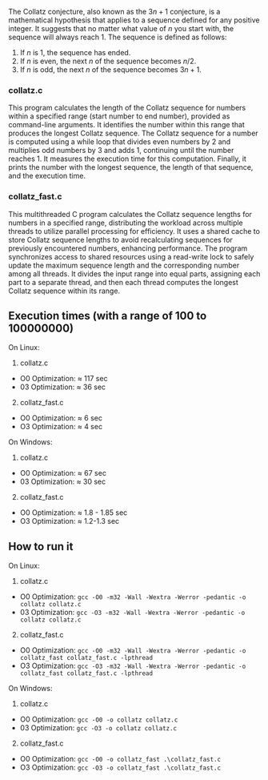 The Collatz conjecture, also known as the $3n + 1$ conjecture, is a mathematical hypothesis that applies to a sequence defined for any positive integer. It suggests that no matter what value of $n$ you start with, the sequence will always reach 1. The sequence is defined as follows:

1. If $n$ is 1, the sequence has ended.
2. If $n$ is even, the next $n$ of the sequence becomes $n/2$.
3. If $n$ is odd, the next $n$ of the sequence becomes $3n+1$.

### collatz.c

This program calculates the length of the Collatz sequence for numbers within a specified range (start number to end number), provided as command-line arguments. It identifies the number within this range that produces the longest Collatz sequence. The Collatz sequence for a number is computed using a while loop that divides even numbers by 2 and multiplies odd numbers by 3 and adds 1, continuing until the number reaches 1. It measures the execution time for this computation. Finally, it prints the number with the longest sequence, the length of that sequence, and the execution time.

### collatz_fast.c

This multithreaded C program calculates the Collatz sequence lengths for numbers in a specified range, distributing the workload across multiple threads to utilize parallel processing for efficiency. It uses a shared cache to store Collatz sequence lengths to avoid recalculating sequences for previously encountered numbers, enhancing performance. The program synchronizes access to shared resources using a read-write lock to safely update the maximum sequence length and the corresponding number among all threads. It divides the input range into equal parts, assigning each part to a separate thread, and then each thread computes the longest Collatz sequence within its range. 

## Execution times (with a range of 100 to 100000000)

On Linux:

1. collatz.c
- O0 Optimization: ≈ 117 sec
- 03 Optimization: ≈ 36 sec

2. collatz_fast.c
- O0 Optimization: ≈ 6 sec
- O3 Optimization: ≈ 4 sec

On Windows:

1. collatz.c
- O0 Optimization: ≈ 67 sec
- 03 Optimization: ≈ 30 sec

2. collatz_fast.c
- O0 Optimization: ≈ 1.8 - 1.85 sec
- O3 Optimization: ≈ 1.2-1.3 sec

## How to run it

On Linux:

1. collatz.c
- O0 Optimization: `gcc -O0 -m32 -Wall -Wextra -Werror -pedantic -o collatz collatz.c`
- 03 Optimization: `gcc -O3 -m32 -Wall -Wextra -Werror -pedantic -o collatz collatz.c`

2. collatz_fast.c
- O0 Optimization: `gcc -O0 -m32 -Wall -Wextra -Werror -pedantic -o collatz_fast collatz_fast.c -lpthread`
- O3 Optimization: `gcc -O3 -m32 -Wall -Wextra -Werror -pedantic -o collatz_fast collatz_fast.c -lpthread`

On Windows:

1. collatz.c
- O0 Optimization: `gcc -O0 -o collatz collatz.c`
- 03 Optimization: `gcc -O3 -o collatz collatz.c`

2. collatz_fast.c
- O0 Optimization: `gcc -O0 -o collatz_fast .\collatz_fast.c`
- O3 Optimization: `gcc -O3 -o collatz_fast .\collatz_fast.c`
